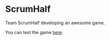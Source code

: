 # ScrumHalf
Team ScrumHalf developing an awesome game.

You can test the game [here](http://159.203.17.35/ScrumHalf/).
